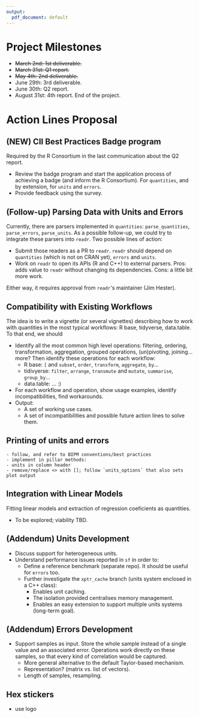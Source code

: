 ```yaml
---
output:
  pdf_document: default
---
```


# Project Milestones

- ~~March 2nd: 1st deliverable.~~
- ~~March 31st: Q1 report.~~
- ~~May 4th: 2nd deliverable.~~
- June 29th: 3rd deliverable.
- June 30th: Q2 report.
- August 31st: 4th report. End of the project.

# Action Lines Proposal

## (NEW) CII Best Practices Badge program

Required by the R Consortium in the last communication about the Q2 report.

- Review the badge program and start the application process of achieving a badge (and inform the R Consortium). For `quantities`, and by extension, for `units` and `errors`.
- Provide feedback using the survey.

## (Follow-up) Parsing Data with Units and Errors

Currently, there are parsers implemented in `quantities`: `parse_quantities`, `parse_errors`, `parse_units`. As a possible follow-up, we could try to integrate these parsers into `readr`. Two possible lines of action:

- Submit those readers as a PR to `readr`. `readr` should depend on `quantities` (which is not on CRAN yet), `errors` and `units`.
- Work on `readr` to open its APIs (R and C++) to external parsers. Pros: adds value to `readr` without changing its dependencies. Cons: a little bit more work.

Either way, it requires approval from `readr`'s maintainer (Jim Hester).

## Compatibility with Existing Workflows

The idea is to write a vignette (or several vignettes) describing how to work with quantities in the most typical workflows: R base, tidyverse, data.table. To that end, we should

- Identify all the most common high level operations: filtering, ordering, transformation, aggregation, grouped operations, (un)pivoting, joining... more? Then identify these operations for each workflow:
    - R base: `[` and `subset`, `order`, `transform`, `aggregate`, `by`...
    - tidivyerse: `filter`, `arrange`, `transmute` and `mutate`, `summarise`, `group_by`...
    - data.table: ... :)
- For each workflow and operation, show usage examples, identify incompatibilities, find workarounds.
- Output:
    - A set of working use cases.
    - A set of incompatibilities and possible future action lines to solve them.

## Printing of units and errors

    - follow, and refer to BIPM conventions/best practices
	- implement in pillar methods:
	- units in column header
	- remove/replace <> with []; follow `units_options` that also sets plot output

## Integration with Linear Models

Fitting linear models and extraction of regression coeficients as quantities.
  
  - To be explored; viability TBD.

## (Addendum) Units Development

- Discuss support for heterogeneous units.
- Understand performance issues reported in `sf` in order to:
    - Define a reference benchmark (separate repo). It should be useful for `errors` too.
    - Further investigate the `xptr_cache` branch (units system enclosed in a C++ class):
        - Enables unit caching.
        - The isolation provided centralises memory management.
        - Enables an easy extension to support multiple units systems (long-term goal).

## (Addendum) Errors Development

- Support samples as input. Store the whole sample instead of a single value and an associated error. Operations work directly on these samples, so that every kind of correlation would be captured.
    - More general alternative to the default Taylor-based mechanism.
    - Representation? (matrix vs. list of vectors).
    - Length of samples, resampling.

## Hex stickers

- use logo

